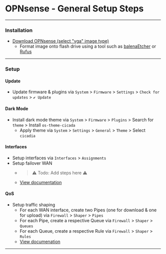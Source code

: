 # OPNsense - General Setup Steps

***
<!-- ------------------------------------------------------------ -->

### Installation
- [Download OPNsense (select "vga" image type)](https://opnsense.org/download/)
  - Format image onto flash drive using a tool such as [balenaEtcher](https://etcher.balena.io/) or [Rufus](https://rufus.ie/downloads/)

***
<!-- ------------------------------------------------------------ -->

### Setup

#### Update
  - Update firmware & plugins via `System` > `Firmware` > `Settings` > `Check for updates` > `✔️ Update`

#### Dark Mode
  - Install dark mode theme via  `System` > `Firmware` > `Plugins` > Search for `theme` > Install `os-theme-cicada`
    - Apply theme via  `System` > `Settings` > `General` > `Theme` > Select `cicadia`

#### Interfaces
  - Setup interfaces via `Interfaces` > `Assignments`
  - Setup failover WAN
    - > ⚠️ Todo: Add steps here ⚠️
    - [View documentation](https://docs.opnsense.org/manual/how-tos/multiwan.html)

#### QoS
  - Setup traffic shaping
    - For each WAN interface, create two Pipes (one for download & one for upload) via `Firewall` > `Shaper` > `Pipes`
    - For each Pipe, create a respective Queue via  `Firewall` > `Shaper` > `Queues`
    - For each Queue, create a respective Rule via  `Firewall` > `Shaper` > `Rules`
    - [View documenation](https://docs.opnsense.org/manual/how-tos/shaper.html)

***
<!-- ------------------------------------------------------------ -->
